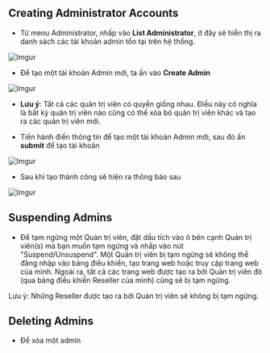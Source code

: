 ## Creating Administrator Accounts
- Từ menu Administrator, nhấp vào **List Administrator**, ở đây sẽ hiển thị ra danh sách các tài khoản admin tồn tại trên hệ thống. 

![Imgur](https://i.imgur.com/6eNkKZB.png)

- Để tạo một tài khoản Admin mới, ta ấn vào **Create Admin**

![Imgur](https://i.imgur.com/SlOYmUX.png)

- **Lưu ý**: Tất cả các quản trị viên có quyền giống nhau. Điều này có nghĩa là bất kỳ quản trị viên nào cũng có thể xóa bỏ quản trị viên khác và tạo ra các quản trị viên mới.

- Tiến hành điền thông tin để tạo một tài khoản Admin mới, sau đó ấn **submit** để tạo tài khoản

![Imgur](https://i.imgur.com/yunlZeB.png)

- Sau khi tạo thành công sẽ hiện ra thông báo sau

![Imgur](https://i.imgur.com/g5g0pXp.png)


## Suspending Admins

- Để tạm ngừng một Quản trị viên, đặt dấu tích vào ô bên cạnh Quản trị viên(s) mà bạn muốn tạm ngừng và nhấp vào nút "Suspend/Unsuspend". Một Quản trị viên bị tạm ngừng sẽ không thể đăng nhập vào bảng điều khiển, tạo trang web hoặc truy cập trang web của mình. Ngoài ra, tất cả các trang web được tạo ra bởi Quản trị viên đó (qua bảng điều khiển Reseller của mình) cũng sẽ bị tạm ngừng.

Lưu ý: Những Reseller được tạo ra bởi Quản trị viên sẽ không bị tạm ngừng.

## Deleting Admins

- Để xóa một admin 